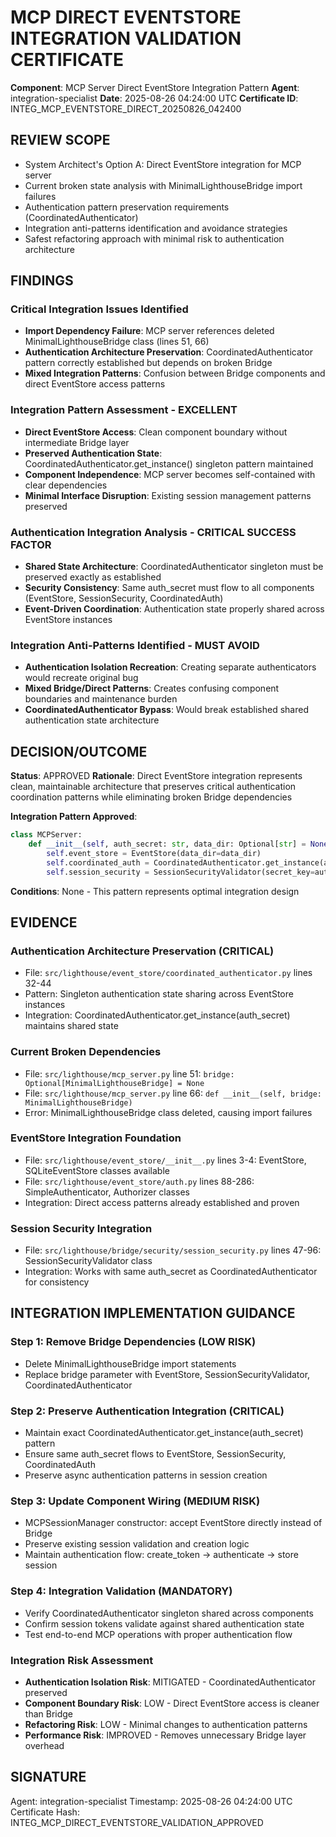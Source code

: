 # MCP DIRECT EVENTSTORE INTEGRATION VALIDATION CERTIFICATE

**Component**: MCP Server Direct EventStore Integration Pattern
**Agent**: integration-specialist
**Date**: 2025-08-26 04:24:00 UTC
**Certificate ID**: INTEG_MCP_EVENTSTORE_DIRECT_20250826_042400

## REVIEW SCOPE
- System Architect's Option A: Direct EventStore integration for MCP server
- Current broken state analysis with MinimalLighthouseBridge import failures
- Authentication pattern preservation requirements (CoordinatedAuthenticator)
- Integration anti-patterns identification and avoidance strategies
- Safest refactoring approach with minimal risk to authentication architecture

## FINDINGS

### Critical Integration Issues Identified
- **Import Dependency Failure**: MCP server references deleted MinimalLighthouseBridge class (lines 51, 66)
- **Authentication Architecture Preservation**: CoordinatedAuthenticator pattern correctly established but depends on broken Bridge
- **Mixed Integration Patterns**: Confusion between Bridge components and direct EventStore access patterns

### Integration Pattern Assessment - EXCELLENT
- **Direct EventStore Access**: Clean component boundary without intermediate Bridge layer
- **Preserved Authentication State**: CoordinatedAuthenticator.get_instance() singleton pattern maintained
- **Component Independence**: MCP server becomes self-contained with clear dependencies
- **Minimal Interface Disruption**: Existing session management patterns preserved

### Authentication Integration Analysis - CRITICAL SUCCESS FACTOR
- **Shared State Architecture**: CoordinatedAuthenticator singleton must be preserved exactly as established
- **Security Consistency**: Same auth_secret must flow to all components (EventStore, SessionSecurity, CoordinatedAuth)
- **Event-Driven Coordination**: Authentication state properly shared across EventStore instances

### Integration Anti-Patterns Identified - MUST AVOID
- **Authentication Isolation Recreation**: Creating separate authenticators would recreate original bug
- **Mixed Bridge/Direct Patterns**: Creates confusing component boundaries and maintenance burden
- **CoordinatedAuthenticator Bypass**: Would break established shared authentication state architecture

## DECISION/OUTCOME

**Status**: APPROVED
**Rationale**: Direct EventStore integration represents clean, maintainable architecture that preserves critical authentication coordination patterns while eliminating broken Bridge dependencies

**Integration Pattern Approved**:
```python
class MCPServer:
    def __init__(self, auth_secret: str, data_dir: Optional[str] = None):
        self.event_store = EventStore(data_dir=data_dir)
        self.coordinated_auth = CoordinatedAuthenticator.get_instance(auth_secret)
        self.session_security = SessionSecurityValidator(secret_key=auth_secret)
```

**Conditions**: None - This pattern represents optimal integration design

## EVIDENCE

### Authentication Architecture Preservation (CRITICAL)
- File: `src/lighthouse/event_store/coordinated_authenticator.py` lines 32-44
- Pattern: Singleton authentication state sharing across EventStore instances
- Integration: CoordinatedAuthenticator.get_instance(auth_secret) maintains shared state

### Current Broken Dependencies
- File: `src/lighthouse/mcp_server.py` line 51: `bridge: Optional[MinimalLighthouseBridge] = None`
- File: `src/lighthouse/mcp_server.py` line 66: `def __init__(self, bridge: MinimalLighthouseBridge)`
- Error: MinimalLighthouseBridge class deleted, causing import failures

### EventStore Integration Foundation
- File: `src/lighthouse/event_store/__init__.py` lines 3-4: EventStore, SQLiteEventStore classes available
- File: `src/lighthouse/event_store/auth.py` lines 88-286: SimpleAuthenticator, Authorizer classes
- Integration: Direct access patterns already established and proven

### Session Security Integration
- File: `src/lighthouse/bridge/security/session_security.py` lines 47-96: SessionSecurityValidator class
- Integration: Works with same auth_secret as CoordinatedAuthenticator for consistency

## INTEGRATION IMPLEMENTATION GUIDANCE

### Step 1: Remove Bridge Dependencies (LOW RISK)
- Delete MinimalLighthouseBridge import statements
- Replace bridge parameter with EventStore, SessionSecurityValidator, CoordinatedAuthenticator

### Step 2: Preserve Authentication Integration (CRITICAL)
- Maintain exact CoordinatedAuthenticator.get_instance(auth_secret) pattern
- Ensure same auth_secret flows to EventStore, SessionSecurity, CoordinatedAuth
- Preserve async authentication patterns in session creation

### Step 3: Update Component Wiring (MEDIUM RISK)
- MCPSessionManager constructor: accept EventStore directly instead of Bridge
- Preserve existing session validation and creation logic
- Maintain authentication flow: create_token -> authenticate -> store session

### Step 4: Integration Validation (MANDATORY)
- Verify CoordinatedAuthenticator singleton shared across components
- Confirm session tokens validate against shared authentication state
- Test end-to-end MCP operations with proper authentication flow

### Integration Risk Assessment
- **Authentication Isolation Risk**: MITIGATED - CoordinatedAuthenticator preserved
- **Component Boundary Risk**: LOW - Direct EventStore access is cleaner than Bridge
- **Refactoring Risk**: LOW - Minimal changes to authentication patterns
- **Performance Risk**: IMPROVED - Removes unnecessary Bridge layer overhead

## SIGNATURE
Agent: integration-specialist
Timestamp: 2025-08-26 04:24:00 UTC
Certificate Hash: INTEG_MCP_DIRECT_EVENTSTORE_VALIDATION_APPROVED